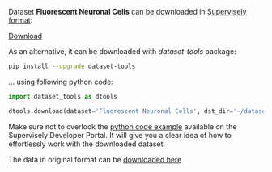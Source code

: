 Dataset **Fluorescent Neuronal Cells** can be downloaded in [Supervisely format](https://developer.supervisely.com/api-references/supervisely-annotation-json-format):

 [Download](https://assets.supervisely.com/supervisely-supervisely-assets-public/teams_storage/r/6/sl/cahW4f2E0om1e5qxhbTy1gp3TjWLyVmDXeDGz84DfObhX8UBC7wLTvegoebPLv4D5FJPSlXj2OPHYPjoaSiOfdlHuNtnlQozFOFRFxbD8wfPh070nMTW372z7nBO.tar)

As an alternative, it can be downloaded with *dataset-tools* package:
``` bash
pip install --upgrade dataset-tools
```

... using following python code:
``` python
import dataset_tools as dtools

dtools.download(dataset='Fluorescent Neuronal Cells', dst_dir='~/dataset-ninja/')
```
Make sure not to overlook the [python code example](https://developer.supervisely.com/getting-started/python-sdk-tutorials/iterate-over-a-local-project) available on the Supervisely Developer Portal. It will give you a clear idea of how to effortlessly work with the downloaded dataset.

The data in original format can be [downloaded here](https://www.kaggle.com/datasets/nbroad/fluorescent-neuronal-cells/download?datasetVersionNumber=26)
